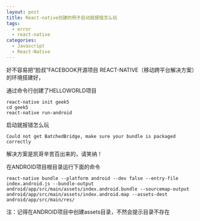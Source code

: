```yaml
---
layout: post
title: React-native创建的例子启动就报错怎么玩
tags:
  - error
  - react-native
categories:
  - Javascript
  - React-Native
---
```


好不容易把“脸叔”FACEBOOK开源项目 REACT-NATIVE（移动跨平台解决方案）的环境搭建好，

通过命令行创建了HELLOWORLD项目

```
react-native init geek5
cd geek5
react-native run-android
```
<!--more-->
启动就报错怎么玩

```
Could not get BatchedBridge, make sure your bundle is packaged correctly
```

解决方案是凯哥辛苦百出来的，请笑纳！

在ANDROID项目根目录运行下面的命令

```
react-native bundle --platform android --dev false --entry-file index.android.js --bundle-output android/app/src/main/assets/index.android.bundle --sourcemap-output android/app/src/main/assets/index.android.map --assets-dest android/app/src/main/res/
```

注：记得在ANDROID项目中创建assets目录，不然会提示目录不存在